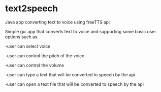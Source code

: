 # text2speech
Java app converting text to voice using freeTTS api

Simple gui app that converts text to voice and supporting some basic user options such as

-user can select voice

-user can control the pitch of the voice

-user can control the volume

-user can type a text that will be converted to speech by the api

-user can open a text file that will be converted to speech by the api

